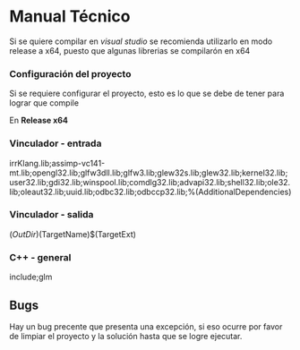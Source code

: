 # Manual Técnico

Si se quiere compilar en *visual studio* se recomienda utilizarlo en modo release a x64,
puesto que algunas librerias se compilarón en x64

### Configuración del proyecto

Si se requiere configurar el proyecto, esto es lo que se debe de tener para lograr que compile

En **Release x64**

### Vinculador - entrada

  irrKlang.lib;assimp-vc141-mt.lib;opengl32.lib;glfw3dll.lib;glfw3.lib;glew32s.lib;glew32.lib;kernel32.lib;user32.lib;gdi32.lib;winspool.lib;comdlg32.lib;advapi32.lib;shell32.lib;ole32.lib;oleaut32.lib;uuid.lib;odbc32.lib;odbccp32.lib;%(AdditionalDependencies)

### Vinculador - salida

  $(OutDir)$(TargetName)$(TargetExt)

### C++ - general

  include;glm

## Bugs

Hay un bug precente que presenta una excepción, si eso ocurre por favor de limpiar el proyecto
y la solución hasta que se logre ejecutar.
